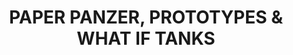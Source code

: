 ---
layout: product
title: "PAPER PANZER, PROTOTYPES & WHAT IF TANKS "
price: "3800" 
desc: "Knjiga"
img_path: "/assets/img/AK246.webp"
brand: "AK"
available: true
special_offer: false
new: false
soon: false
cat: "090000"
subcat: "090200"
subsubcat: "090202"
sifra: "AK246"
popular: true
spec: false
---